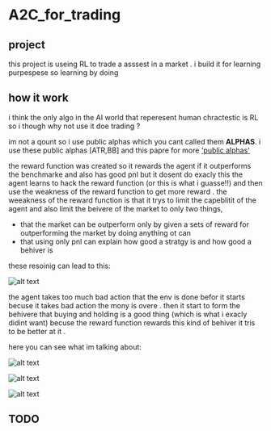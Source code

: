 # A2C_for_trading


## project
this project is useing RL to trade a asssest in a market . i build it for learning purpespese so learning by doing 

## how it work 
i think the only algo in the AI world that reperesent human chractestic is RL so i though why not use it doe trading ? 

im not a qount so i use public alphas which you cant called them **ALPHAS**. 
i use these public alphas [ATR,BB] and this papre for more ['public alphas'](https://arxiv.org/pdf/1601.00991) 

the reward function was created so it rewards the agent if it outperforms the benchmarke and also has good pnl but it dosent do exacly this
the agent learns to hack the reward function (or this is what i guasse!!) and then use the weakness of the reward function to get more reward .
the weeakness of the reward function is that it trys to limit the capeblitit of the agent and also limit the beivere of the market to only two things,

* that the market can be outperform only by given a sets of reward for outperforming the market by doing anything ot can
* that using only pnl can explain how good a stratgy is and how good a behiver is

these resoinig can lead to this:

![alt text](https://github.com/Alireza93336333393/A2C_for_trading/blob/main/Screenshot%20from%202025-03-20%2010-34-50%20(1).png)

the agent takes too much bad action that the env is done befor it starts becuse it takes bad action the mony is overe . 
then it start to form the behivere that buying and holding is a good thing (which is what i exacly didint want) becuse the reward function rewards this kind of behiver it tris to be better at it . 

here you can see what im talking about:

![alt text](https://github.com/Alireza93336333393/A2C_for_trading/blob/main/Screenshot%20from%202025-03-20%2010-34-50.png)

![alt text](https://github.com/Alireza93336333393/A2C_for_trading/blob/main/Screenshot%20from%202025-03-21%2008-30-10.png)

![alt text]()

## TODO 
